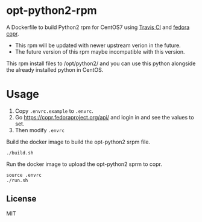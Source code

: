 opt-python2-rpm
===============

A Dockerfile to build Python2 rpm for CentOS7 using [Travis CI](https://travis-ci.org/) and [fedora copr](https://copr.fedoraproject.org/).

* This rpm will be updated with newer upstream verion in the future.
* The future version of this rpm maybe incompatible with this version.

This rpm install files to /opt/python2/ and you can use this python alongside the already installed python in CentOS.

# Usage

1. Copy `.envrc.example` to `.envrc`.
2. Go https://copr.fedoraproject.org/api/ and login in and see the values to set.
3. Then modify `.envrc`

Build the docker image to build the opt-python2 srpm file.

```
./build.sh
```

Run the docker image to upload the opt-python2 sprm to copr.

```
source .envrc
./run.sh
```

## License
MIT

